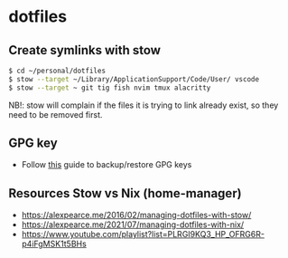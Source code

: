 # dotfiles

## Create symlinks with stow

```sh
$ cd ~/personal/dotfiles
$ stow --target ~/Library/ApplicationSupport/Code/User/ vscode
$ stow --target ~ git tig fish nvim tmux alacritty
```

NB!: stow will complain if the files it is trying to link already exist, so they need to be removed first.

## GPG key

- Follow [this](https://risanb.com/code/backup-restore-gpg-key/) guide to backup/restore GPG keys

## Resources Stow vs Nix (home-manager)

- https://alexpearce.me/2016/02/managing-dotfiles-with-stow/
- https://alexpearce.me/2021/07/managing-dotfiles-with-nix/
- https://www.youtube.com/playlist?list=PLRGI9KQ3_HP_OFRG6R-p4iFgMSK1t5BHs

